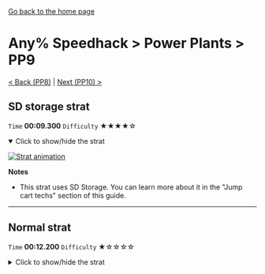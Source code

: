 [Go back to the home page](https://github.com/Doublevil/scbspeedrun)

# Any% Speedhack > Power Plants > PP9

[< Back (PP8)](https://github.com/Doublevil/scbspeedrun/blob/main/levels/any_sh/pp/PP8.md) | [Next (PP10) >](https://github.com/Doublevil/scbspeedrun/blob/main/levels/any_sh/pp/PP10.md)

## SD storage strat

`Time` **00:09.300** `Difficulty` ★★★★☆
<details open>
  <summary>Click to show/hide the strat</summary>

  [![Strat animation](https://github.com/Doublevil/scbspeedrun/blob/main/media/levels/pp/PP9_SDStrat.webp)](https://github.com/Doublevil/scbspeedrun/blob/main/media/levels/pp/PP9_SDStrat.mp4?raw=true)

  **Notes**
  - This strat uses SD Storage. You can learn more about it in the "Jump cart techs" section of this guide.
</details>

---
## Normal strat

`Time` **00:12.200** `Difficulty` ★☆☆☆☆
<details>
  <summary>Click to show/hide the strat</summary>

  [![Strat animation](https://github.com/Doublevil/scbspeedrun/blob/main/media/levels/pp/PP9_Strat.webp)](https://github.com/Doublevil/scbspeedrun/blob/main/media/levels/pp/PP9_Strat.mp4?raw=true)
</details>
